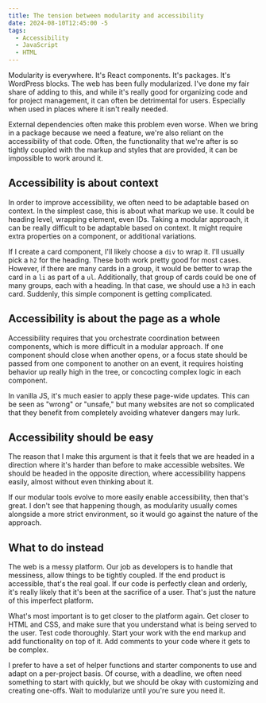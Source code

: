 ```yaml
---
title: The tension between modularity and accessibility
date: 2024-08-10T12:45:00 -5
tags:
  - Accessibility
  - JavaScript
  - HTML
---
```

Modularity is everywhere. It's React components. It's packages. It's WordPress blocks. The web has been fully modularized. I've done my fair share of adding to this, and while it's really good for organizing code and for project management, it can often be detrimental for users. Especially when used in places where it isn't really needed.

External dependencies often make this problem even worse. When we bring in a package because we need a feature, we're also reliant on the accessibility of that code. Often, the functionality that we're after is so tightly coupled with the markup and styles that are provided, it can be impossible to work around it.

## Accessibility is about context

In order to improve accessibility, we often need to be adaptable based on context. In the simplest case, this is about what markup we use. It could be heading level, wrapping element, even IDs. Taking a modular approach, it can be really difficult to be adaptable based on context. It might require extra properties on a component, or additional variations.

If I create a card component, I'll likely choose a `div` to wrap it. I'll usually pick a `h2` for the heading. These both work pretty good for most cases. However, if there are many cards in a group, it would be better to wrap the card in a `li` as part of a `ul`. Additionally, that group of cards could be one of many groups, each with a heading. In that case, we should use a `h3` in each card. Suddenly, this simple component is getting complicated.

## Accessibility is about the page as a whole

Accessibility requires that you orchestrate coordination between components, which is more difficult in a modular approach. If one component should close when another opens, or a focus state should be passed from one component to another on an event, it requires hoisting behavior up really high in the tree, or concocting complex logic in each component.

In vanilla JS, it's much easier to apply these page-wide updates. This can be seen as "wrong" or "unsafe," but many websites are not so complicated that they benefit from completely avoiding whatever dangers may lurk.

## Accessibility should be easy

The reason that I make this argument is that it feels that we are headed in a direction where it's harder than before to make accessible websites. We should be headed in the opposite direction, where accessibility happens easily, almost without even thinking about it.

If our modular tools evolve to more easily enable accessibility, then that's great. I don't see that happening though, as modularity usually comes alongside a more strict environment, so it would go against the nature of the approach.

## What to do instead

The web is a messy platform. Our job as developers is to handle that messiness, allow things to be tightly coupled. If the end product is accessible, that's the real goal. If our code is perfectly clean and orderly, it's really likely that it's been at the sacrifice of a user. That's just the nature of this imperfect platform.

What's most important is to get closer to the platform again. Get closer to HTML and CSS, and make sure that you understand what is being served to the user. Test code thoroughly. Start your work with the end markup and add functionality on top of it. Add comments to your code where it gets to be complex.

I prefer to have a set of helper functions and starter components to use and adapt on a per-project basis. Of course, with a deadline, we often need something to start with quickly, but we should be okay with customizing and creating one-offs. Wait to modularize until you're sure you need it.